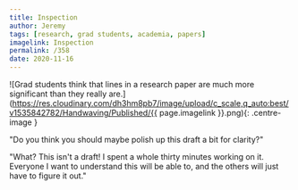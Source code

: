 ```yaml
---
title: Inspection
author: Jeremy
tags: [research, grad students, academia, papers]
imagelink: Inspection
permalink: /358
date: 2020-11-16
---
```


![Grad students think that lines in a research paper are much more significant than they really are.](https://res.cloudinary.com/dh3hm8pb7/image/upload/c_scale,q_auto:best/v1535842782/Handwaving/Published/{{ page.imagelink }}.png){: .centre-image }

"Do you think you should maybe polish up this draft a bit for clarity?"

"What? This isn't a draft! I spent a whole thirty minutes working on it. Everyone I want to understand this will be able to, and the others will just have to figure it out."
